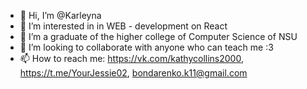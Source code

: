 - 👋 Hi, I’m @Karleyna
- 👀 I’m interested in  in WEB - development on React
- 🌱 I’m a graduate of the higher college of Computer Science of NSU
- 💞️ I’m looking to collaborate with anyone who can teach me :3
- 📫 How to reach me: https://vk.com/kathycollins2000, https://t.me/YourJessie02, bondarenko.k11@gmail.com

<!---
Karleyna/Karleyna is a ✨ special ✨ repository because its `README.md` (this file) appears on your GitHub profile.
You can click the Preview link to take a look at your changes.
--->

